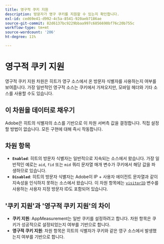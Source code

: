 ```yaml
---
title: 영구적 쿠키 지원
description: 방문자가 영구 쿠키를 지원할 수 있는지 확인합니다.
exl-id: ced69e41-d992-4c5a-8541-920aeb7186ae
source-git-commit: 82d6137bc9229bbaa997c6856690bf76c20b755c
workflow-type: tm+mt
source-wordcount: '206'
ht-degree: 11%

---
```


# 영구적 쿠키 지원

영구적 쿠키 지원 차원은 히트가 영구 소스에서 온 방문자 식별자를 사용하는지 여부를 보여줍니다. 가장 일반적인 영구적 소스는 쿠키에서 가져오지만, 모바일 헤더와 기타 소스를 사용할 수도 있습니다.

## 이 차원을 데이터로 채우기

Adobe은 히트의 식별자의 소스를 기반으로 이 차원 서버측 값을 결정합니다. 직접 설정할 방법이 없습니다. 모든 구현에 대해 즉시 작동합니다.

## 차원 항목

* **`Enabled`**: 히트의 방문자 식별자는 일반적으로 지속되는 소스에서 왔습니다. 가장 일반적인 예로는 `aid`, `fid` 또는 `mid` 쿼리 문자열 매개 변수가 쿠키에서 해당 값을 파생하므로 있습니다.
* **`Disabled`**: 히트의 방문자 식별자는 Adobe이 IP + 사용자 에이전트 문자열과 같이 지속성을 인식하지 못하는 소스에서 왔습니다. 이 차원 항목에는 [`visitorID`](/help/implement/vars/config-vars/visitorid.md) 변수를 사용하는 사용자 지정 방문자 ID도 포함되어 있습니다.

## &#39;쿠키 지원&#39;과 &#39;영구적 쿠키 지원&#39;의 차이

* **쿠키 지원**: AppMeasurement는 일반 쿠키를 설정하려고 합니다. 차원 항목은 쿠키가 성공적으로 설정되었는지 여부를 기반으로 합니다.
* **영구적 쿠키 지원**: 차원 항목은 히트의 식별자가 쿠키와 같은 영구 소스에서 발생했는지 여부를 기반으로 합니다.
